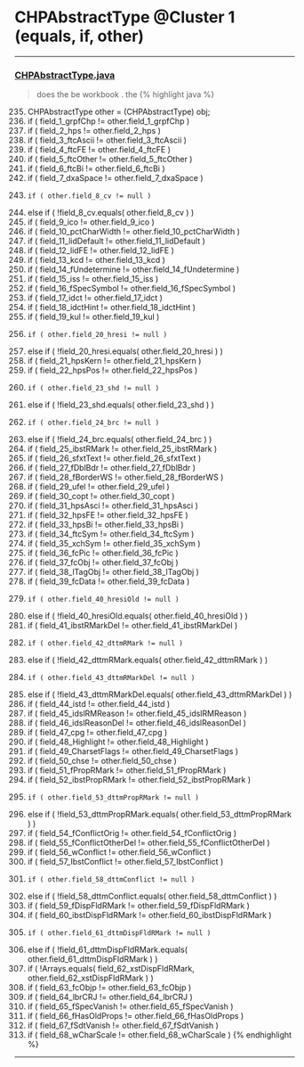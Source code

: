 # CHPAbstractType @Cluster 1 (equals, if, other)

***

### [CHPAbstractType.java](https://searchcode.com/codesearch/view/97384327/)
> does the be workbook . the 
{% highlight java %}
235. CHPAbstractType other = (CHPAbstractType) obj;
236. if ( field_1_grpfChp != other.field_1_grpfChp )
238. if ( field_2_hps != other.field_2_hps )
240. if ( field_3_ftcAscii != other.field_3_ftcAscii )
242. if ( field_4_ftcFE != other.field_4_ftcFE )
244. if ( field_5_ftcOther != other.field_5_ftcOther )
246. if ( field_6_ftcBi != other.field_6_ftcBi )
248. if ( field_7_dxaSpace != other.field_7_dxaSpace )
252.     if ( other.field_8_cv != null )
255. else if ( !field_8_cv.equals( other.field_8_cv ) )
257. if ( field_9_ico != other.field_9_ico )
259. if ( field_10_pctCharWidth != other.field_10_pctCharWidth )
261. if ( field_11_lidDefault != other.field_11_lidDefault )
263. if ( field_12_lidFE != other.field_12_lidFE )
265. if ( field_13_kcd != other.field_13_kcd )
267. if ( field_14_fUndetermine != other.field_14_fUndetermine )
269. if ( field_15_iss != other.field_15_iss )
271. if ( field_16_fSpecSymbol != other.field_16_fSpecSymbol )
273. if ( field_17_idct != other.field_17_idct )
275. if ( field_18_idctHint != other.field_18_idctHint )
277. if ( field_19_kul != other.field_19_kul )
281.     if ( other.field_20_hresi != null )
284. else if ( !field_20_hresi.equals( other.field_20_hresi ) )
286. if ( field_21_hpsKern != other.field_21_hpsKern )
288. if ( field_22_hpsPos != other.field_22_hpsPos )
292.     if ( other.field_23_shd != null )
295. else if ( !field_23_shd.equals( other.field_23_shd ) )
299.     if ( other.field_24_brc != null )
302. else if ( !field_24_brc.equals( other.field_24_brc ) )
304. if ( field_25_ibstRMark != other.field_25_ibstRMark )
306. if ( field_26_sfxtText != other.field_26_sfxtText )
308. if ( field_27_fDblBdr != other.field_27_fDblBdr )
310. if ( field_28_fBorderWS != other.field_28_fBorderWS )
312. if ( field_29_ufel != other.field_29_ufel )
314. if ( field_30_copt != other.field_30_copt )
316. if ( field_31_hpsAsci != other.field_31_hpsAsci )
318. if ( field_32_hpsFE != other.field_32_hpsFE )
320. if ( field_33_hpsBi != other.field_33_hpsBi )
322. if ( field_34_ftcSym != other.field_34_ftcSym )
324. if ( field_35_xchSym != other.field_35_xchSym )
326. if ( field_36_fcPic != other.field_36_fcPic )
328. if ( field_37_fcObj != other.field_37_fcObj )
330. if ( field_38_lTagObj != other.field_38_lTagObj )
332. if ( field_39_fcData != other.field_39_fcData )
336.     if ( other.field_40_hresiOld != null )
339. else if ( !field_40_hresiOld.equals( other.field_40_hresiOld ) )
341. if ( field_41_ibstRMarkDel != other.field_41_ibstRMarkDel )
345.     if ( other.field_42_dttmRMark != null )
348. else if ( !field_42_dttmRMark.equals( other.field_42_dttmRMark ) )
352.     if ( other.field_43_dttmRMarkDel != null )
355. else if ( !field_43_dttmRMarkDel.equals( other.field_43_dttmRMarkDel ) )
357. if ( field_44_istd != other.field_44_istd )
359. if ( field_45_idslRMReason != other.field_45_idslRMReason )
361. if ( field_46_idslReasonDel != other.field_46_idslReasonDel )
363. if ( field_47_cpg != other.field_47_cpg )
365. if ( field_48_Highlight != other.field_48_Highlight )
367. if ( field_49_CharsetFlags != other.field_49_CharsetFlags )
369. if ( field_50_chse != other.field_50_chse )
371. if ( field_51_fPropRMark != other.field_51_fPropRMark )
373. if ( field_52_ibstPropRMark != other.field_52_ibstPropRMark )
377.     if ( other.field_53_dttmPropRMark != null )
380. else if ( !field_53_dttmPropRMark.equals( other.field_53_dttmPropRMark ) )
382. if ( field_54_fConflictOrig != other.field_54_fConflictOrig )
384. if ( field_55_fConflictOtherDel != other.field_55_fConflictOtherDel )
386. if ( field_56_wConflict != other.field_56_wConflict )
388. if ( field_57_IbstConflict != other.field_57_IbstConflict )
392.     if ( other.field_58_dttmConflict != null )
395. else if ( !field_58_dttmConflict.equals( other.field_58_dttmConflict ) )
397. if ( field_59_fDispFldRMark != other.field_59_fDispFldRMark )
399. if ( field_60_ibstDispFldRMark != other.field_60_ibstDispFldRMark )
403.     if ( other.field_61_dttmDispFldRMark != null )
406. else if ( !field_61_dttmDispFldRMark.equals( other.field_61_dttmDispFldRMark ) )
408. if ( !Arrays.equals( field_62_xstDispFldRMark, other.field_62_xstDispFldRMark ) )
410. if ( field_63_fcObjp != other.field_63_fcObjp )
412. if ( field_64_lbrCRJ != other.field_64_lbrCRJ )
414. if ( field_65_fSpecVanish != other.field_65_fSpecVanish )
416. if ( field_66_fHasOldProps != other.field_66_fHasOldProps )
418. if ( field_67_fSdtVanish != other.field_67_fSdtVanish )
420. if ( field_68_wCharScale != other.field_68_wCharScale )
{% endhighlight %}

***

